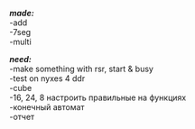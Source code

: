 ***made:***\
-add\
-7seg\
-multi

***need:***\
-make something with rsr, start & busy\
-test on nyxes 4 ddr\
-cube\
-16, 24, 8 настроить правильные на функциях\
-конечный автомат\
-отчет